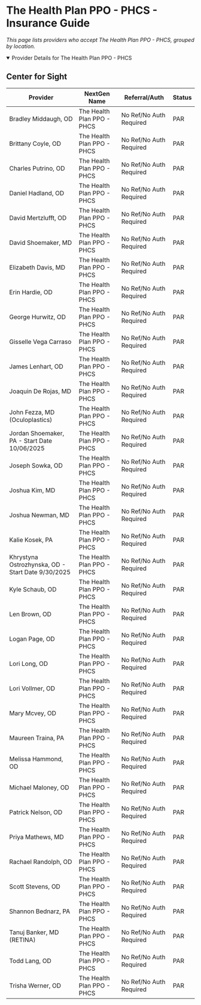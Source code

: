 # The Health Plan PPO - PHCS - Insurance Guide

*This page lists providers who accept The Health Plan PPO - PHCS, grouped by location.*

<details open><summary>Provider Details for The Health Plan PPO - PHCS</summary>

## Center for Sight

| Provider | NextGen Name | Referral/Auth | Status |
|----------|-------------|--------------|--------|
| Bradley Middaugh, OD | The Health Plan PPO - PHCS | No Ref/No Auth Required | PAR |
| Brittany Coyle, OD | The Health Plan PPO - PHCS | No Ref/No Auth Required | PAR |
| Charles Putrino, OD | The Health Plan PPO - PHCS | No Ref/No Auth Required | PAR |
| Daniel Hadland, OD | The Health Plan PPO - PHCS | No Ref/No Auth Required | PAR |
| David Mertzlufft, OD | The Health Plan PPO - PHCS | No Ref/No Auth Required | PAR |
| David Shoemaker, MD | The Health Plan PPO - PHCS | No Ref/No Auth Required | PAR |
| Elizabeth Davis, MD | The Health Plan PPO - PHCS | No Ref/No Auth Required | PAR |
| Erin Hardie, OD | The Health Plan PPO - PHCS | No Ref/No Auth Required | PAR |
| George Hurwitz, OD | The Health Plan PPO - PHCS | No Ref/No Auth Required | PAR |
| Gisselle Vega Carraso | The Health Plan PPO - PHCS | No Ref/No Auth Required | PAR |
| James Lenhart, OD | The Health Plan PPO - PHCS | No Ref/No Auth Required | PAR |
| Joaquin De Rojas, MD | The Health Plan PPO - PHCS | No Ref/No Auth Required | PAR |
| John Fezza, MD (Oculoplastics) | The Health Plan PPO - PHCS | No Ref/No Auth Required | PAR |
| Jordan Shoemaker, PA - Start Date 10/06/2025 | The Health Plan PPO - PHCS | No Ref/No Auth Required | PAR |
| Joseph Sowka, OD | The Health Plan PPO - PHCS | No Ref/No Auth Required | PAR |
| Joshua Kim, MD | The Health Plan PPO - PHCS | No Ref/No Auth Required | PAR |
| Joshua Newman, MD | The Health Plan PPO - PHCS | No Ref/No Auth Required | PAR |
| Kalie Kosek, PA | The Health Plan PPO - PHCS | No Ref/No Auth Required | PAR |
| Khrystyna Ostrozhynska, OD - Start Date 9/30/2025 | The Health Plan PPO - PHCS | No Ref/No Auth Required | PAR |
| Kyle Schaub, OD | The Health Plan PPO - PHCS | No Ref/No Auth Required | PAR |
| Len Brown, OD | The Health Plan PPO - PHCS | No Ref/No Auth Required | PAR |
| Logan Page, OD | The Health Plan PPO - PHCS | No Ref/No Auth Required | PAR |
| Lori Long, OD | The Health Plan PPO - PHCS | No Ref/No Auth Required | PAR |
| Lori Vollmer, OD | The Health Plan PPO - PHCS | No Ref/No Auth Required | PAR |
| Mary Mcvey, OD | The Health Plan PPO - PHCS | No Ref/No Auth Required | PAR |
| Maureen Traina, PA | The Health Plan PPO - PHCS | No Ref/No Auth Required | PAR |
| Melissa Hammond, OD | The Health Plan PPO - PHCS | No Ref/No Auth Required | PAR |
| Michael Maloney, OD | The Health Plan PPO - PHCS | No Ref/No Auth Required | PAR |
| Patrick Nelson, OD | The Health Plan PPO - PHCS | No Ref/No Auth Required | PAR |
| Priya Mathews, MD | The Health Plan PPO - PHCS | No Ref/No Auth Required | PAR |
| Rachael Randolph, OD | The Health Plan PPO - PHCS | No Ref/No Auth Required | PAR |
| Scott Stevens, OD | The Health Plan PPO - PHCS | No Ref/No Auth Required | PAR |
| Shannon Bednarz, PA | The Health Plan PPO - PHCS | No Ref/No Auth Required | PAR |
| Tanuj Banker, MD (RETINA) | The Health Plan PPO - PHCS | No Ref/No Auth Required | PAR |
| Todd Lang, OD | The Health Plan PPO - PHCS | No Ref/No Auth Required | PAR |
| Trisha Werner, OD | The Health Plan PPO - PHCS | No Ref/No Auth Required | PAR |

</details>

